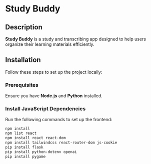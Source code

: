 # Study Buddy

## Description
**Study Buddy** is a study and transcribing app designed to help users organize their learning materials efficiently.

## Installation

Follow these steps to set up the project locally:

### Prerequisites
Ensure you have **Node.js** and **Python** installed.

### Install JavaScript Dependencies
Run the following commands to set up the frontend:

```sh
npm install
npm list react
npm install react react-dom
npm install tailwindcss react-router-dom js-cookie
pip install flask
pip install python-dotenv openai
pip install pygame
